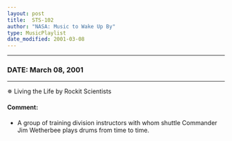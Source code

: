 ```yaml
---
layout: post
title:  STS-102
author: "NASA: Music to Wake Up By"
type: MusicPlaylist
date_modified: 2001-03-08
---
```


----
### DATE: March 08, 2001
----
✵ Living the Life by Rockit Scientists

#### Comment:
* A group of training division instructors with whom shuttle Commander Jim Wetherbee plays drums from time to time.
